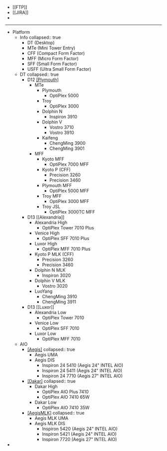- [[FTP]]
- [[JIRA]]
-
- ---
- Platform
	- Info
	  collapsed:: true
		- DT (Desktop)
		- MTe (Mini Tower Entry)
		- CFF (Compact Form Factor)
		- MFF (Micro Form Factor)
		- SFF (Small Form Factor)
		- USFF (Ultra Small Form Factor)
	- DT
	  collapsed:: true
		- D12 [[Plymouth]](GEN13)
			- MTe
				- Plymouth
					- OptiPlex 5000
				- Troy
					- OptiPlex 3000
				- Dolphin N
					- Inspiron 3910
				- Dolphin V
					- Vostro 3710
					- Vostro 3910
				- Kaifeng
					- ChengMing 3900
					- ChengMing 3901
			- MFF
				- Kyoto MFF
					- OptiPlex 7000 MFF
				- Kyoto P (CFF)
					- Precision 3260
					- Precision 3460
				- Plymouth MFF
					- OptiPlex 5000 MFF
				- Troy MFF
					- OptiPlex 3000 MFF
				- Troy JSL
					- OptiPlex 3000TC MFF
		- D13 [[Alexandria]]
			- Alexandria High
				- OptiPlex Tower 7010 Plus
			- Venice High
				- OptiPlex SFF 7010 Plus
			- Luxor High
				- OptiPlex MFF 7010 Plus
			- Kyoto P MLK (CFF)
				- Precision 3260
				- Precision 3460
			- Dolphin N MLK
				- Inspiron 3020
			- Dolphin V MLK
				- Vostro 3020
			- LuoYang
				- ChengMing 3910
				- ChengMing 3911
		- D13 [[Luxor]]
			- Alexandria Low
				- OptiPlex Tower 7010
			- Venice Low
				- OptiPlex SFF 7010
			- Luxor Low
				- OptiPlex MFF 7010
	- AIO
		- [[Aegis]](GEN13)
		  collapsed:: true
			- Aegis UMA
			- Aegis DIS
				- Inspiron 24 5410 (Aegis 24" INTEL AIO)
				- Inspiron 24 5411 (Aegis 24" INTEL AIO)
				- Inspiron 24 7710 (Aegis 27" INTEL AIO)
		- [[Dakar]](GEN13)
		  collapsed:: true
			- Dakar High
				- OptiPlex AIO Plus 7410
				- OptiPlex AIO 7410 65W
			- Dakar Low
				- OptiPlex AIO 7410 35W
		- [[AegisMLK]](GEN14)
		  collapsed:: true
			- Aegis MLK UMA
			- Aegis MLK DIS
				- Inspiron 5420 (Aegis 24" INTEL AIO)
				- Inspiron 5421 (Aegis 24" INTEL AIO)
				- Inspiron 7720 (Aegis 27" INTEL AIO)
-